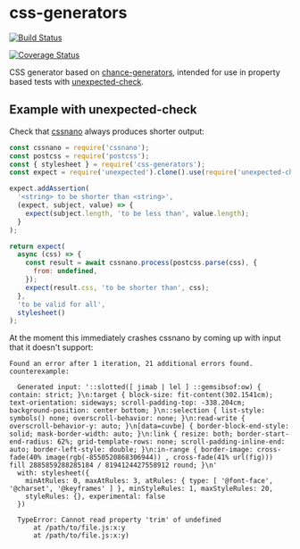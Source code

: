 # css-generators

[![Build Status](https://travis-ci.org/papandreou/css-generators.svg?branch=master)](https://travis-ci.org/papandreou/css-generators)

[![Coverage Status](https://coveralls.io/repos/github/papandreou/css-generators/badge.svg?branch=master)](https://coveralls.io/github/papandreou/css-generators?branch=master)

CSS generator based on [chance-generators](https://github.com/sunesimonsen/chance-generators/), intended for use in property based tests with [unexpected-check](https://unexpected.js.org/unexpected-check/).

## Example with unexpected-check

Check that
[cssnano](https://github.com/kangax/cssnano) always produces shorter output:

```js
const cssnano = require('cssnano');
const postcss = require('postcss');
const { stylesheet } = require('css-generators');
const expect = require('unexpected').clone().use(require('unexpected-check'));

expect.addAssertion(
  '<string> to be shorter than <string>',
  (expect, subject, value) => {
    expect(subject.length, 'to be less than', value.length);
  }
);

return expect(
  async (css) => {
    const result = await cssnano.process(postcss.parse(css), {
      from: undefined,
    });
    expect(result.css, 'to be shorter than', css);
  },
  'to be valid for all',
  stylesheet()
);
```

At the moment this immediately crashes cssnano by coming up with input that it doesn't support:

<!-- evaldown cleanStackTrace:true -->

```output
Found an error after 1 iteration, 21 additional errors found.
counterexample:

  Generated input: '::slotted([ jimab | lel ] ::gemsibsof:ow) { contain: strict; }\n:target { block-size: fit-content(302.1541cm); text-orientation: sideways; scroll-padding-top: -338.204cm; background-position: center bottom; }\n::selection { list-style: symbols() none; overscroll-behavior: none; }\n:read-write { overscroll-behavior-y: auto; }\n[data=cuvbe] { border-block-end-style: solid; mask-border-width: auto; }\n:link { resize: both; border-start-end-radius: 62%; grid-template-rows: none; scroll-padding-inline-end: auto; border-left-style: double; }\n:in-range { border-image: cross-fade(40% image(rgb(-8550520868306944)) , cross-fade(41% url(fig))) fill 2885859288285184 / 8194124427558912 round; }\n'
  with: stylesheet({
    minAtRules: 0, maxAtRules: 3, atRules: { type: [ '@font-face', '@charset', '@keyframes' ] }, minStyleRules: 1, maxStyleRules: 20,
    styleRules: {}, experimental: false
  })

  TypeError: Cannot read property 'trim' of undefined
      at /path/to/file.js:x:y
      at /path/to/file.js:x:y)
```
